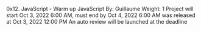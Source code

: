 0x12. JavaScript - Warm up
JavaScript
 By: Guillaume
 Weight: 1
 Project will start Oct 3, 2022 6:00 AM, must end by Oct 4, 2022 6:00 AM
 was released at Oct 3, 2022 12:00 PM
 An auto review will be launched at the deadline
